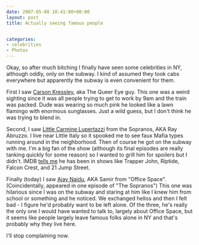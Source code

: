 ```yaml
---
date: 2007-05-08 18:41:00+00:00
layout: post
title: Actually seeing famous people


categories:
- celebrities
- Photos
---
```


Okay, so after much bitching I finally have seen some celebrities in NY,
although oddly, only on the subway. I kind of assumed they took cabs everywhere
but apparently the subway is even convenient for them.

First I saw [Carson Kressley](http://en.wikipedia.org/wiki/Carson_Kressley),
aka The Queer Eye guy. This one was a weird sighting since it was all people
trying to get to work by 9am and the train was packed. Dude was wearing so much
pink he looked like a lawn flamingo with enormous sunglasses. Just a wild
guess, but I don't think he was trying to blend in.

Second, I saw [Little Carmine
Lupertazzi](http://www.hbo.com/sopranos/cast/character/little_carmine.shtml)
from the Sopranos, AKA Ray Abruzzo. I live near Little Italy so it spooked me
to see faux Mafia types running around in the neighborhood. Then of course he
got on the subway with me. I'm a big fan of the show (although its final
episodes are really tanking quickly for some reason) so I wanted to grill him
for spoilers but I didn't. IMDB [tells me](http://www.imdb.com/name/nm0009410/)
he has been in shows like Trapper John, Riptide, Falcon Crest, and 21 Jump
Street.

Finally (today) I saw [Ajay Naidu](http://www.imdb.com/name/nm0619651/), AKA
Samir from "Office Space". (Coincidentally, appeared in one episode of "The
Sopranos") This one was hilarious since I was on the subway and staring at him
like I knew him from school or something and he noticed. We exchanged hellos
and then I felt bad - I figure he'd probably want to be left alone. Of the
three, he's really the only one I would have wanted to talk to, largely about
Office Space, but it seems like people largely leave famous folks alone in NY
and that's probably why they live here.

I'll stop complaining now.
